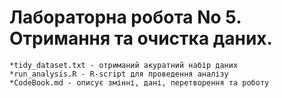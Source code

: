 # Лабораторна робота No 5. Отримання та очистка даних.

```
*tidy_dataset.txt - отриманий акуратний набір даних
*run_analysis.R - R-script для проведення аналізу
*CodeBook.md - описує змінні, дані, перетворення та роботу
```
